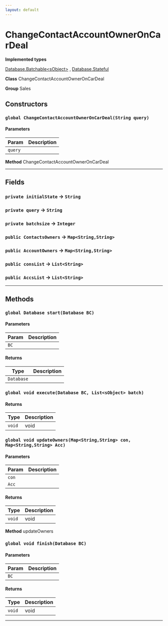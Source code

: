 ```yaml
---
layout: default
---
```

# ChangeContactAccountOwnerOnCarDeal



**Implemented types**

[Database.Batchable&lt;sObject&gt;](Database.Batchable&lt;sObject&gt;)
, 
[Database.Stateful](Database.Stateful)


**Class** ChangeContactAccountOwnerOnCarDeal


**Group** Sales

## Constructors
### `global ChangeContactAccountOwnerOnCarDeal(String query)`
#### Parameters

|Param|Description|
|---|---|
|`query`||


**Method** ChangeContactAccountOwnerOnCarDeal

---
## Fields

### `private initialState` → `String`


### `private query` → `String`


### `private batchsize` → `Integer`


### `public ContactsOwners` → `Map<String,String>`


### `public AccountOwners` → `Map<String,String>`


### `public consList` → `List<String>`


### `public AccsList` → `List<String>`


---
## Methods
### `global Database start(Database BC)`
#### Parameters

|Param|Description|
|---|---|
|`BC`||

#### Returns

|Type|Description|
|---|---|
|`Database`||

### `global void execute(Database BC, List<sObject> batch)`
#### Returns

|Type|Description|
|---|---|
|`void`|void|

### `global void updateOwners(Map<String,String> con, Map<String,String> Acc)`
#### Parameters

|Param|Description|
|---|---|
|`con`||
|`Acc`||

#### Returns

|Type|Description|
|---|---|
|`void`|void|


**Method** updateOwners

### `global void finish(Database BC)`
#### Parameters

|Param|Description|
|---|---|
|`BC`||

#### Returns

|Type|Description|
|---|---|
|`void`|void|

---
